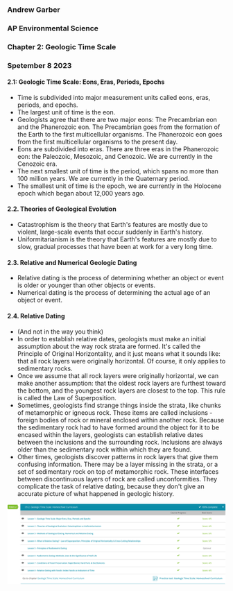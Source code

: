 ### Andrew Garber
### AP Environmental Science
### Chapter 2: Geologic Time Scale
### Spetember 8 2023



#### 2.1: Geologic Time Scale: Eons, Eras, Periods, Epochs
 - Time is subdivided into major measurement units called eons, eras, periods, and epochs. 
 - The largest unit of time is the eon. 
 - Geologists agree that there are two major eons: The Precambrian eon and the Phanerozoic eon. The Precambrian goes from the formation of the Earth to the first multicellular organisms. The Phanerozoic eon goes from the first multicellular organisms to the present day. 
 - Eons are subdivided into eras. There are three eras in the Phanerozoic eon: the Paleozoic, Mesozoic, and Cenozoic. We are currently in the Cenozoic era.
 - The next smallest unit of time is the period, which spans no more than 100 million years. We are currently in the Quaternary period.
 - The smallest unit of time is the epoch, we are currently in the Holocene epoch which began about 12,000 years ago.

#### 2.2. Theories of Geological Evolution 
 - Catastrophism is the theory that Earth's features are mostly due to violent, large-scale events that occur suddenly in Earth's history. 
 - Uniformitarianism is the theory that Earth's features are mostly due to slow, gradual processes that have been at work for a very long time.

#### 2.3. Relative and Numerical Geologic Dating 
 - Relative dating is the process of determining whether an object or event is older or younger than other objects or events.
 - Numerical dating is the process of determining the actual age of an object or event.

#### 2.4. Relative Dating
 - (And not in the way you think)
 - In order to establish relative dates, geologists must make an initial assumption about the way rock strata are formed. It's called the Principle of Original Horizontality, and it just means what it sounds like: that all rock layers were originally horizontal. Of course, it only applies to sedimentary rocks.
 - Once we assume that all rock layers were originally horizontal, we can make another assumption: that the oldest rock layers are furthest toward the bottom, and the youngest rock layers are closest to the top. This rule is called the Law of Superposition.
 - Sometimes, geologists find strange things inside the strata, like chunks of metamorphic or igneous rock. These items are called inclusions - foreign bodies of rock or mineral enclosed within another rock. Because the sedimentary rock had to have formed around the object for it to be encased within the layers, geologists can establish relative dates between the inclusions and the surrounding rock. Inclusions are always older than the sedimentary rock within which they are found.
 - Other times, geologists discover patterns in rock layers that give them confusing information. There may be a layer missing in the strata, or a set of sedimentary rock on top of metamorphic rock. These interfaces between discontinuous layers of rock are called unconformities. They complicate the task of relative dating, because they don't give an accurate picture of what happened in geologic history. 

 ![Alt text](Media/ch2_geologic_timescale.png)